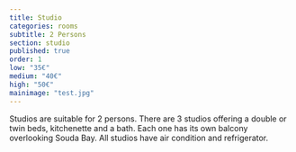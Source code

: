 ```yaml
---
title: Studio
categories: rooms
subtitle: 2 Persons
section: studio
published: true
order: 1
low: "35€"
medium: "40€"
high: "50€"
mainimage: "test.jpg"
---
```


Studios are suitable for 2 persons. 
There are 3 studios offering a double or twin beds, kitchenette and a bath. 
Each one has its own balcony overlooking Souda Bay. All studios have air condition and refrigerator.



